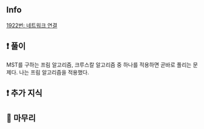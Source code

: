 ## Info

<a href="https://www.acmicpc.net/problem/1922" rel="nofollow">1922번: 네트워크 연결</a>

## ❗ 풀이
MST를 구하는 프림 알고리즘, 크루스칼 알고리즘 중 하나를 적용하면 곧바로 풀리는 문제다. 나는 프림 알고리즘을 적용했다.

## ❗ 추가 지식


## 🙂 마무리

